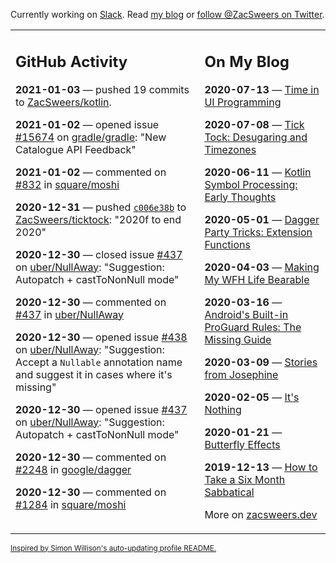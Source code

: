 Currently working on [Slack](https://slack.com/). Read [my blog](https://zacsweers.dev/) or [follow @ZacSweers on Twitter](https://twitter.com/ZacSweers).

<table><tr><td valign="top" width="60%">

## GitHub Activity
<!-- githubActivity starts -->
**2021-01-03** — pushed 19 commits to [ZacSweers/kotlin](https://api.github.com/repos/ZacSweers/kotlin).

**2021-01-02** — opened issue [#15674](https://api.github.com/repos/gradle/gradle/issues/15674) on [gradle/gradle](https://api.github.com/repos/gradle/gradle): "New Catalogue API Feedback"

**2021-01-02** — commented on [#832](https://github.com/square/moshi/issues/832#issuecomment-753513887) in [square/moshi](https://api.github.com/repos/square/moshi)

**2020-12-31** — pushed [`c006e38b`](https://github.com/ZacSweers/ticktock/commit/c006e38b35a28564641c735131f073657b8bce0b) to [ZacSweers/ticktock](https://api.github.com/repos/ZacSweers/ticktock): "2020f to end 2020"

**2020-12-30** — closed issue [#437](https://api.github.com/repos/uber/NullAway/issues/437) on [uber/NullAway](https://api.github.com/repos/uber/NullAway): "Suggestion: Autopatch + castToNonNull mode"

**2020-12-30** — commented on [#437](https://github.com/uber/NullAway/issues/437#issuecomment-752801946) in [uber/NullAway](https://api.github.com/repos/uber/NullAway)

**2020-12-30** — opened issue [#438](https://api.github.com/repos/uber/NullAway/issues/438) on [uber/NullAway](https://api.github.com/repos/uber/NullAway): "Suggestion: Accept a `Nullable` annotation name and suggest it in cases where it's missing"

**2020-12-30** — opened issue [#437](https://api.github.com/repos/uber/NullAway/issues/437) on [uber/NullAway](https://api.github.com/repos/uber/NullAway): "Suggestion: Autopatch + castToNonNull mode"

**2020-12-30** — commented on [#2248](https://github.com/google/dagger/issues/2248#issuecomment-752781153) in [google/dagger](https://api.github.com/repos/google/dagger)

**2020-12-30** — commented on [#1284](https://github.com/square/moshi/issues/1284#issuecomment-752764404) in [square/moshi](https://api.github.com/repos/square/moshi)
<!-- githubActivity ends -->
</td><td valign="top" width="40%">

## On My Blog
<!-- blog starts -->
**2020-07-13** — [Time in UI Programming](https://www.zacsweers.dev/time-in-ui/)

**2020-07-08** — [Tick Tock: Desugaring and Timezones](https://www.zacsweers.dev/ticktock-desugaring-timezones/)

**2020-06-11** — [Kotlin Symbol Processing: Early Thoughts](https://www.zacsweers.dev/kotlin-symbol-processor-early-thoughts/)

**2020-05-01** — [Dagger Party Tricks: Extension Functions](https://www.zacsweers.dev/dagger-party-tricks-extension-functions/)

**2020-04-03** — [Making My WFH Life Bearable](https://www.zacsweers.dev/making-wfh-life-bearable/)

**2020-03-16** — [Android's Built-in ProGuard Rules: The Missing Guide](https://www.zacsweers.dev/android-proguard-rules/)

**2020-03-09** — [Stories from Josephine](https://www.zacsweers.dev/stories-from-josephine/)

**2020-02-05** — [It's Nothing](https://www.zacsweers.dev/its-nothing/)

**2020-01-21** — [Butterfly Effects](https://www.zacsweers.dev/butterfly-effects/)

**2019-12-13** — [How to Take a Six Month Sabbatical](https://www.zacsweers.dev/how-to-take-a-six-month-sabbatical/)
<!-- blog ends -->
More on [zacsweers.dev](https://zacsweers.dev/)
</td></tr></table>

<sub><a href="https://simonwillison.net/2020/Jul/10/self-updating-profile-readme/">Inspired by Simon Willison's auto-updating profile README.</a></sub>